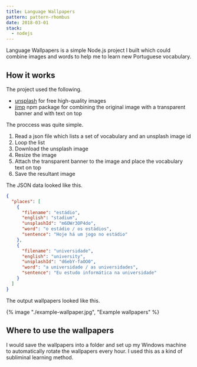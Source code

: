 ```yaml
---
title: Language Wallpapers
pattern: pattern-rhombus
date: 2018-03-01
stack:
  - nodejs
---
```


Language Wallpapers is a simple Node.js project I built which could combine images and words to help me to learn new Portuguese vocabulary.

## How it works

The project used the following.

- [unsplash](https://unsplash.com/) for free high-quality images
- [jimp](https://www.npmjs.com/package/jimp) npm package for combining the original image with a transparent banner and with text on top

The proccess was quite simple.

1. Read a json file which lists a set of vocabulary and an unsplash image id
2. Loop the list
3. Download the unsplash image
4. Resize the image
5. Attach the transparent banner to the image and place the vocabulary text on top
6. Save the resultant image

The JSON data looked like this.

```json
{
  "places": [
    {
      "filename": "estádio",
      "english": "stadium",
      "unsplashId": "m6OWr3OP4do",
      "word": "o estádio / os estádios",
      "sentence": "Hoje há um jogo no estádio"
    },
    {
      "filename": "universidade",
      "english": "university",
      "unsplashId": "d6ebY-faOO0",
      "word": "a universidade / as universidades",
      "sentence": "Eu estudo informática na universidade"
    }
  ]
}
```

The output wallpapers looked like this.

{% image "./example-wallpaper.jpg", "Example wallpapers" %}

## Where to use the wallpapers

I would save the wallpapers into a folder and set up my Windows machine to automatically rotate the wallpapers every hour. I used this as a kind of subliminal learning method.
